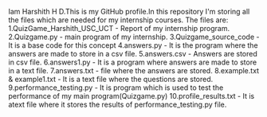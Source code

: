 Iam Harshith H D.This is my GitHub profile.In this repository I'm storing all the files which are needed for my internship courses.
The files are:
1.QuizGame_Harshith_USC_UCT - Report of my internship program.
2.Quizgame.py - main program of my internship.
3.Quizgame_source_code - It is a base code for this concept
4.answers.py - It is the program where the answers are made to store  in a csv file.
5.answers.csv - Answers are stored in csv file.
6.answers1.py - It is a program where answers are made to store in a text file.
7.answers.txt - file where the answers are stored.
8.example.txt & example1.txt - It is a text file where the questions are stored.
9.performance_testing.py - It is program which is used to test the performance of my main program(Quizgame.py)
10.profile_results.txt - It is atext file where it stores the results of performance_testing.py file.
